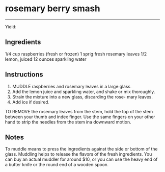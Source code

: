 # rosemary berry smash
---
Yield: 

## Ingredients
1/4 cup raspberries (fresh or frozen)
1 sprig fresh rosemary leaves
1/2 lemon, juiced
12 ounces sparkling water

## Instructions
1. MUDDLE raspberries and rosemary leaves in a
large glass. 
2. Add the lemon juice and sparkling
water, and shake or mix thoroughly. 
3. Strain the
mixture into a new glass, discarding the rose-
mary leaves. 
4. Add ice if desired.




TO REMOVE the rosemary leaves from the
stem, hold the top of the stem between your thumb
and index finger. Use the same fingers on your
other hand to strip the needles from the stem ina
downward motion.


## Notes

To muddle means to press the ingredients against
the side or bottom of the glass. Muddling helps
to release the flavors of the fresh ingredients.
You can buy an actual muddler for around
$10, or you can use the heavy end of a butter
knife or the round end of a wooden spoon.